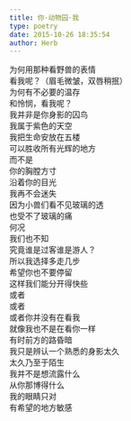 ```yaml
---  
title: 你·动物园·我  
type: poetry  
date: 2015-10-26 18:35:54  
author: Herb    
---  
```

为何用那种看野兽的表情  
看我呢？（眉毛微皱，双唇稍抿）  
为何有不必要的温存  
和怜悯，看我呢？  
我并非是你身影的囚鸟  
我属于紫色的天空    
我把生命安放在五楼  
可以胜收所有光辉的地方  
而不是  
你的胸膛方寸    
沿着你的目光  
我再不会迷失  
因为小兽们看不见玻璃的透  
也受不了玻璃的痛  
何况  
我们也不知  
究竟谁是过客谁是游人？    
所以我选择多走几步  
希望你也不要停留  
这样我们能分开得快些    
或者  
或者  
或者你并没有在看我  
就像我也不是在看你一样  
有时前方的路昏暗  
我只是辨认一个熟悉的身影太久  
太久乃至于陌生    
我并不是想流露什么  
从你那博得什么  
我的眼睛只对  
有希望的地方敏感  
